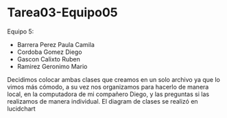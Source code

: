 # Tarea03-Equipo05
Equipo 5:

+ Barrera Perez Paula Camila
+ Cordoba Gomez Diego
+ Gascon Calixto Ruben
+ Ramirez Geronimo Mario

Decidimos colocar ambas clases que creamos en un solo archivo ya que lo vimos más cómodo, a su vez nos organizamos para hacerlo de manera local, en la computadora de mi compañero Diego, y las preguntas si las realizamos de manera individual. El diagram de clases se realizó en lucidchart

